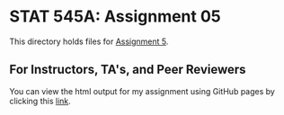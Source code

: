 # STAT 545A: Assignment 05
This directory holds files for [Assignment 5](https://stat545.stat.ubc.ca/evaluation/hw05/hw05/).

## For Instructors, TA's, and Peer Reviewers

You can view the html output for my assignment using GitHub pages by clicking this [link](https://stat545-ubc-hw-2019-20.github.io/stat545-hw-hadleyd2/hw05/hw05.html). 